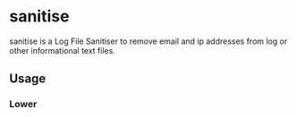 # sanitise
sanitise is a Log File Sanitiser to remove email and ip addresses from log or other informational text files.

## Usage


### Lower
